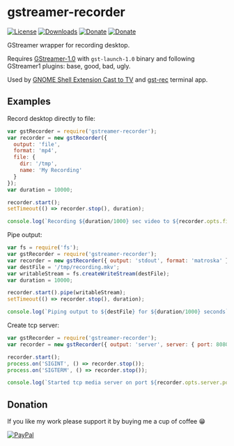 # gstreamer-recorder
[![License](https://img.shields.io/npm/l/gstreamer-recorder.svg)](https://github.com/Rafostar/gstreamer-recorder/blob/master/LICENSE)
[![Downloads](https://img.shields.io/npm/dt/gstreamer-recorder.svg)](https://www.npmjs.com/package/gstreamer-recorder)
[![Donate](https://img.shields.io/badge/Donate-PayPal-blue.svg)](https://www.paypal.com/cgi-bin/webscr?cmd=_s-xclick&hosted_button_id=TFVDFD88KQ322)
[![Donate](https://img.shields.io/badge/Donate-PayPal.Me-lightgrey.svg)](https://www.paypal.me/Rafostar)

GStreamer wrapper for recording desktop.

Requires [GStreamer-1.0](https://gstreamer.freedesktop.org) with `gst-launch-1.0` binary and following GStreamer1 plugins: base, good, bad, ugly.

Used by [GNOME Shell Extension Cast to TV](https://github.com/Rafostar/gnome-shell-extension-cast-to-tv) and [gst-rec](https://github.com/Rafostar/gst-rec) terminal app.

## Examples
Record desktop directly to file:
```javascript
var gstRecorder = require('gstreamer-recorder');
var recorder = new gstRecorder({
  output: 'file',
  format: 'mp4',
  file: {
    dir: '/tmp',
    name: 'My Recording'
  }
});
var duration = 10000;

recorder.start();
setTimeout(() => recorder.stop(), duration);

console.log(`Recording ${duration/1000} sec video to ${recorder.opts.file.dir}`);
```

Pipe output:
```javascript
var fs = require('fs');
var gstRecorder = require('gstreamer-recorder');
var recorder = new gstRecorder({ output: 'stdout', format: 'matroska' });
var destFile = '/tmp/recording.mkv';
var writableStream = fs.createWriteStream(destFile);
var duration = 10000;

recorder.start().pipe(writableStream);
setTimeout(() => recorder.stop(), duration);

console.log(`Piping output to ${destFile} for ${duration/1000} seconds`);
```

Create tcp server:
```javascript
var gstRecorder = require('gstreamer-recorder');
var recorder = new gstRecorder({ output: 'server', server: { port: 8080 }});

recorder.start();
process.on('SIGINT', () => recorder.stop());
process.on('SIGTERM', () => recorder.stop());

console.log(`Started tcp media server on port ${recorder.opts.server.port}`);
```

## Donation
If you like my work please support it by buying me a cup of coffee :grin:

[![PayPal](https://www.paypalobjects.com/en_US/i/btn/btn_donateCC_LG.gif)](https://www.paypal.com/cgi-bin/webscr?cmd=_s-xclick&hosted_button_id=TFVDFD88KQ322)
